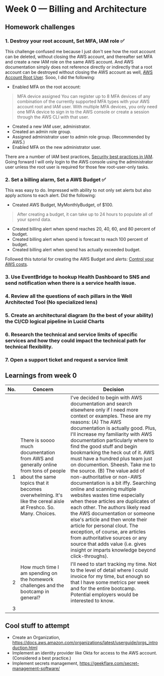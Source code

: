# Week 0 — Billing and Architecture

## Homework challenges  
### 1. Destroy your root account, Set MFA, IAM role :white_check_mark:

This challenge confused me because I just don't see how the root account can be deleted, without closing the AWS account, and thereafter set MFA and create a new IAM role on the same AWS account. And AWS documentation simply does not reference directly or indirectly that a root account can be destroyed without closing the AWS account as well, [AWS Account Root User](https://docs.aws.amazon.com/IAM/latest/UserGuide/id_root-user.html). Sooo, I did the following:

- Enabled MFA on the root account: 
> MFA device assigned
You can register up to 8 MFA devices of any combination of the currently supported MFA types with your AWS account root and IAM user. With multiple MFA devices, you only need one MFA device to sign in to the AWS console or create a session through the AWS CLI with that user.
- Created a new IAM user, administrator.
- Created an admin role group.
- Assigned administrator user to admin role group. (Recommended by AWS.)
- Enabled MFA on the new administrator user.

There are a number of IAM best practices, [Security best practices in IAM](https://docs.aws.amazon.com/IAM/latest/UserGuide/best-practices.html). Going forward I will only login to the AWS console using the administrator user unless the root user is required for those few root-user-only tasks.

### 2. Set a billing alarm, Set a AWS Budget :white_check_mark:
This was easy to do. Impressed with ability to not only set alerts but also apply actions to each alert. Did the following:
- Created AWS Budget, MyMonthlyBudget, of $100.
> After creating a budget, it can take up to 24 hours to populate all of your spend data.
- Created billing alert when spend reaches 20, 40, 60, and 80 percent of budget.
- Created billing alert when spend is forecast to reach 100 percent of budget.
- Created billing alert when spend has actually exceeded budget.

Followed this tutorial for creating the AWS Budget and alerts: [Control your AWS costs](https://aws.amazon.com/getting-started/hands-on/control-your-costs-free-tier-budgets/).

### 3. Use EventBridge to hookup Health Dashboard to SNS and send notification when there is a service health issue.
### 4. Review all the questions of each pillars in the Well Architected Tool (No specialized lens)
### 5. Create an architectural diagram (to the best of your ability) the CI/CD logical pipeline in Lucid Charts
### 6. Research the technical and service limits of specific services and how they could impact the technical path for technical flexibility. 
### 7. Open a support ticket and request a service limit

## Learnings from week 0

| No. | Concern | Decision |
|-----:|---------------|---------------|
|     1|There is soooo much documentation from AWS and generally online from tons of people about the same topics that it becomes overwhelming. It's like the cereal aisle at Freshco. So. Many. Choices.|I've decided to begin with AWS documentation and search elsewhere only if I need more context or examples. These are my reasons: (A) The AWS documentation is actually good. Plus, I'll increase my familiarity with AWS documentation particularly where to find the good stuff and begin bookmarking the heck out of it. AWS must have a hundred plus team just on documention. Sheesh. Take me to the source. (B) The value add of non-authoritative or non-AWS documentation is a bit iffy. Searching online and scanning multiple websites wastes time especially when these articles are duplicates of each other. The authors likely read the AWS documentation or someone else's article and then wrote their article for personal clout. The exception, of course, are articles from authoritative sources or any source that adds value (i.e. gives insight or imparts knowledge beyond click-throughs).|
|     2|How much time I am spending on the homework challenges and the bootcamp in general?|I'll need to start tracking my time. Not to the level of detail where I could invoice for my time, but enough so that I have some metrics per week and for the entire bootcamp. Potential employers would be interested to know.|
|     3|               |               |

## Cool stuff to attempt
- Create an Organization, https://docs.aws.amazon.com/organizations/latest/userguide/orgs_introduction.html
- Implement an identity provider like Okta for access to the AWS account. (Considered a best practice.)
- Implement secrets management, https://geekflare.com/secret-management-software/
